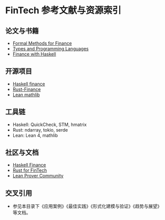 # FinTech 参考文献与资源索引

## 论文与书籍
- [Formal Methods for Finance](https://arxiv.org/abs/2107.10121)
- [Types and Programming Languages](https://www.cis.upenn.edu/~bcpierce/tapl/)
- [Finance with Haskell](https://hackage.haskell.org/package/finance)

## 开源项目
- [Haskell finance](https://hackage.haskell.org/package/finance)
- [Rust-Finance](https://github.com/rust-finance)
- [Lean mathlib](https://github.com/leanprover-community/mathlib)

## 工具链
- Haskell: QuickCheck, STM, hmatrix
- Rust: ndarray, tokio, serde
- Lean: Lean 4, mathlib

## 社区与文档
- [Haskell Finance](https://wiki.haskell.org/Finance)
- [Rust for FinTech](https://github.com/rust-finance)
- [Lean Prover Community](https://leanprover-community.github.io/)

## 交叉引用
- 参见本目录下《应用案例》《最佳实践》《形式化建模与验证》《趋势与展望》等文档。 
